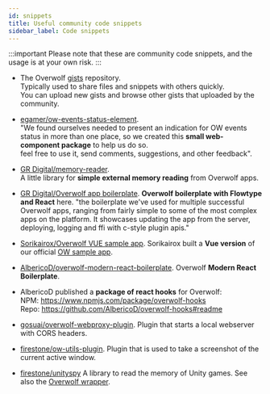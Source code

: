 ```yaml
---
id: snippets
title: Useful community code snippets
sidebar_label: Code snippets
---
```


:::important
Please note that these are community code snippets, and the usage is at your own risk.
:::

* The Overwolf [gists](https://github.com/overwolf/community-gists) repository.  
  Typically used to share files and snippets with others quickly.  
  You can upload new gists and browse other gists that uploaded by the community.

* [egamer/ow-events-status-element](https://www.npmjs.com/package/@egamer/ow-events-status-element).  
  "We found ourselves needed to present an indication for OW events status in more than one place, so we created this **small web-component package** to help us do so.  
  feel free to use it, send comments, suggestions, and other feedback".
  
* [GR Digital/memory-reader](https://github.com/GRDigital/memory-reader).  
  A little library for **simple external memory reading** from Overwolf apps.
  
* [GR Digital/Overwolf app boilerplate](https://github.com/GRDigital/overwolf-boilerplate).
  **Overwolf boilerplate with Flowtype and React** here.
  "the boilerplate we've used for multiple successful Overwolf apps, ranging from fairly simple to some of the most complex apps on the platform. It showcases updating the app from the server, deploying, logging and ffi with c-style plugin apis."

* [Sorikairox/Overwolf VUE sample app](https://github.com/Sorikairox/overwolf-vue-sample).
  Sorikairox built a **Vue version** of our official [OW sample app](https://github.com/overwolf/sample-app/tree/master/ts).

* [AlbericoD/overwolf-modern-react-boilerplate](https://github.com/AlbericoD/overwolf-modern-react-boilerplate).
  Overwolf **Modern React Boilerplate**.

* AlbericoD published a **package of react hooks** for Overwolf:  
  NPM: https://www.npmjs.com/package/overwolf-hooks  
  Repo: https://github.com/AlbericoD/overwolf-hooks#readme
  
* [gosuai/overwolf-webproxy-plugin](https://github.com/gosuai/overwolf-webproxy-plugin).
  Plugin that starts a local webserver with CORS headers.
  
* [firestone/ow-utils-plugin](https://github.com/Zero-to-Heroes/ow-utils-csharp).
  Plugin that is used to take a screenshot of the current active window.
  
* [firestone/unityspy](https://github.com/Zero-to-Heroes/unity-spy-.net4.5)
  A library to read the memory of Unity games. See also the [Overwolf wrapper](https://github.com/Zero-to-Heroes/overwolf-unityspy-wrapper).


